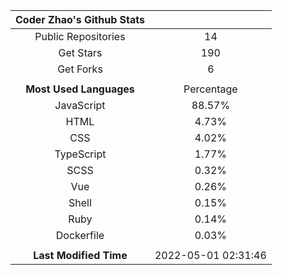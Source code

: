 | **Coder Zhao's Github Stats** | |
|:-:|:-:|
| Public Repositories | 14 |
| Get Stars | 190 |
| Get Forks | 6 |
| | |
| **Most Used Languages** | Percentage |
| JavaScript | 88.57% |
| HTML | 4.73% |
| CSS | 4.02% |
| TypeScript | 1.77% |
| SCSS | 0.32% |
| Vue | 0.26% |
| Shell | 0.15% |
| Ruby | 0.14% |
| Dockerfile | 0.03% |
| | |
| **Last Modified Time** | 2022-05-01 02:31:46 |